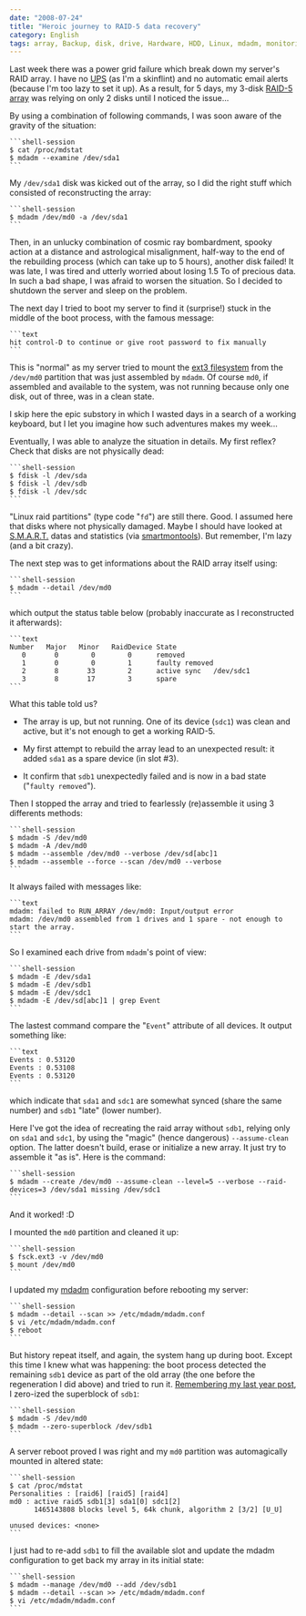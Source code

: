 ```yaml
---
date: "2008-07-24"
title: "Heroic journey to RAID-5 data recovery"
category: English
tags: array, Backup, disk, drive, Hardware, HDD, Linux, mdadm, monitoring, RAID, Server, system, UPS
---
```


Last week there was a power grid failure which break down my server's RAID array. I have no [UPS](https://en.wikipedia.org/wiki/Uninterruptible_power_supply) (as I'm a skinflint) and no automatic email alerts (because I'm too lazy to set it up). As a result, for 5 days, my 3-disk [RAID-5 array](https://en.wikipedia.org/wiki/RAID_5) was relying on only 2 disks until I noticed the issue...

By using a combination of following commands, I was soon aware of the gravity of the situation:

    ```shell-session
    $ cat /proc/mdstat
    $ mdadm --examine /dev/sda1
    ```

My `/dev/sda1` disk was kicked out of the array, so I did the right stuff which consisted of reconstructing the array:

    ```shell-session
    $ mdadm /dev/md0 -a /dev/sda1
    ```

Then, in an unlucky combination of cosmic ray bombardment, spooky action at a distance and astrological misalignment, half-way to the end of the rebuilding process (which can take up to 5 hours), another disk failed! It was late, I was tired and utterly worried about losing 1.5 To of precious data. In such a bad shape, I was afraid to worsen the situation. So I decided to shutdown the server and sleep on the problem.

The next day I tried to boot my server to find it (surprise!) stuck in the middle of the boot process, with the famous message:

    ```text
    hit control-D to continue or give root password to fix manually
    ```

This is "normal" as my server tried to mount the [ext3 filesystem](https://en.wikipedia.org/wiki/Ext3) from the `/dev/md0` partition that was just assembled by `mdadm`. Of course `md0`, if assembled and available to the system, was not running because only one disk, out of three, was in a clean state.

I skip here the epic substory in which I wasted days in a search of a working keyboard, but I let you imagine how such adventures makes my week...

Eventually, I was able to analyze the situation in details. My first reflex? Check that disks are not physically dead:

    ```shell-session
    $ fdisk -l /dev/sda
    $ fdisk -l /dev/sdb
    $ fdisk -l /dev/sdc
    ```

"Linux raid partitions" (type code "`fd`") are still there. Good. I assumed here that disks where not physically damaged. Maybe I should have looked at [S.M.A.R.T.](https://en.wikipedia.org/wiki/Self-Monitoring,_Analysis,_and_Reporting_Technology) datas and statistics (via [smartmontools](https://smartmontools.sourceforge.net)). But remember, I'm lazy (and a bit crazy).

The next step was to get informations about the RAID array itself using:

    ```shell-session
    $ mdadm --detail /dev/md0
    ```

which output the status table below (probably inaccurate as I reconstructed it afterwards):

    ```text
    Number   Major   Minor   RaidDevice State
       0       0        0        0      removed
       1       0        0        1      faulty removed
       2       8       33        2      active sync   /dev/sdc1
       3       8       17        3      spare
    ```

What this table told us?

  * The array is up, but not running. One of its device (`sdc1`) was clean and active, but it's not enough to get a working RAID-5.

  * My first attempt to rebuild the array lead to an unexpected result: it added `sda1` as a spare device (in slot #3).

  * It confirm that `sdb1` unexpectedly failed and is now in a bad state ("`faulty removed`").

Then I stopped the array and tried to fearlessly (re)assemble it using 3 differents methods:

    ```shell-session
    $ mdadm -S /dev/md0
    $ mdadm -A /dev/md0
    $ mdadm --assemble /dev/md0 --verbose /dev/sd[abc]1
    $ mdadm --assemble --force --scan /dev/md0 --verbose
    ```

It always failed with messages like:

    ```text
    mdadm: failed to RUN_ARRAY /dev/md0: Input/output error
    mdadm: /dev/md0 assembled from 1 drives and 1 spare - not enough to start the array.
    ```

So I examined each drive from `mdadm`'s point of view:

    ```shell-session
    $ mdadm -E /dev/sda1
    $ mdadm -E /dev/sdb1
    $ mdadm -E /dev/sdc1
    $ mdadm -E /dev/sd[abc]1 | grep Event
    ```

The lastest command compare the "`Event`" attribute of all devices. It output something like:

    ```text
    Events : 0.53120
    Events : 0.53108
    Events : 0.53120
    ```

which indicate that `sda1` and `sdc1` are somewhat synced (share the same number) and `sdb1` "late" (lower number).

Here I've got the idea of recreating the raid array without `sdb1`, relying only on `sda1` and `sdc1`, by using the "magic" (hence dangerous) `--assume-clean` option. The latter doesn't build, erase or initialize a new array. It just try to assemble it "as is". Here is the command:

    ```shell-session
    $ mdadm --create /dev/md0 --assume-clean --level=5 --verbose --raid-devices=3 /dev/sda1 missing /dev/sdc1
    ```

And it worked! :D

I mounted the `md0` partition and cleaned it up:

    ```shell-session
    $ fsck.ext3 -v /dev/md0
    $ mount /dev/md0
    ```

I updated my [mdadm](https://neil.brown.name/blog/mdadm) configuration before rebooting my server:

    ```shell-session
    $ mdadm --detail --scan >> /etc/mdadm/mdadm.conf
    $ vi /etc/mdadm/mdadm.conf
    $ reboot
    ```

But history repeat itself, and again, the system hang up during boot. Except this time I knew what was happening: the boot process detected the remaining `sdb1` device as part of the old array (the one before the regeneration I did above) and tried to run it. [Remembering my last year post](https://kevin.deldycke.com/2007/03/how-to-recover-a-raid-array-after-having-zero-ized-superblocks/), I zero-ized the superblock of `sdb1`:

    ```shell-session
    $ mdadm -S /dev/md0
    $ mdadm --zero-superblock /dev/sdb1
    ```

A server reboot proved I was right and my `md0` partition was automagically mounted in altered state:

    ```shell-session
    $ cat /proc/mdstat
    Personalities : [raid6] [raid5] [raid4]
    md0 : active raid5 sdb1[3] sda1[0] sdc1[2]
          1465143808 blocks level 5, 64k chunk, algorithm 2 [3/2] [U_U]

    unused devices: <none>
    ```

I just had to re-add `sdb1` to fill the available slot and update the mdadm configuration to get back my array in its initial state:

    ```shell-session
    $ mdadm --manage /dev/md0 --add /dev/sdb1
    $ mdadm --detail --scan >> /etc/mdadm/mdadm.conf
    $ vi /etc/mdadm/mdadm.conf
    ```
